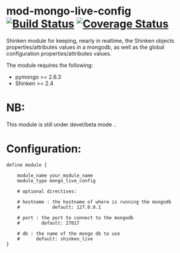 mod-mongo-live-config [![Build Status](https://travis-ci.org/savoirfairelinux/mod-arbiter-dumpconfig.svg?branch=master)](https://travis-ci.org/savoirfairelinux/mod-arbiter-dumpconfig) [![Coverage Status](https://img.shields.io/coveralls/savoirfairelinux/mod-arbiter-dumpconfig.svg)](https://coveralls.io/r/savoirfairelinux/mod-arbiter-dumpconfig?branch=master)
=====================

Shinken module for keeping, nearly in realtime, the Shinken objects properties/attributes values in a mongodb,
as well as the global configuration properties/attributes values.

The module requires the following:
- pymongo >= 2.6.3
- Shinken >= 2.4

NB:
===

This module is still under devel/beta mode ..


Configuration:
==============
```
define module {
 
    module_name your_module_name
    module_type mongo_live_config
    
    # optional directives:
    
    # hostname : the hostname of where is running the mongodb
    #            default: 127.0.0.1
    
    # port : the port to connect to the mongodb
    #        default: 27017
    
    # db : the name of the mongo db to use
    #      default: shinken_live
}
```

